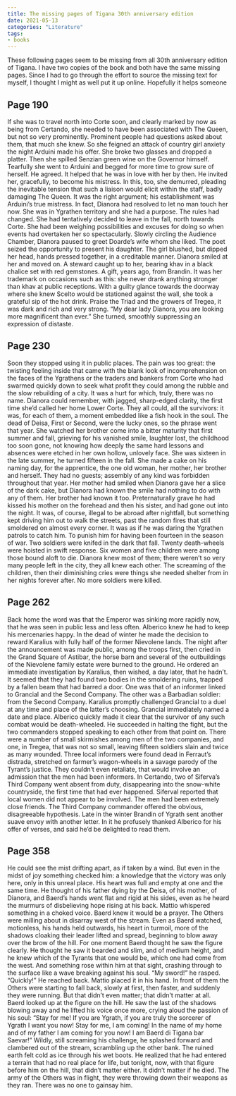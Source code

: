 ```yaml
---
title: The missing pages of Tigana 30th anniversary edition
date: 2021-05-13
categories: "Literature"
tags:
- books
---
```


These following pages seem to be missing from all 30th anniversary edition of Tigana. I have two copies of the book and both have the same missing pages. Since I had to go through the effort to source the missing text for myself, I thought I might as well put it up online. Hopefully it helps someone

## Page 190
If she was to travel north into Corte soon, and clearly marked by now as being from Certando, she needed to have been associated with The Queen, but not so very prominently. Prominent people had questions asked about them, that much she knew. 
So she feigned an attack of country girl anxiety the night Arduini made his offer. She broke two glasses and dropped a platter. Then she spilled Senzian green wine on the Governor himself. 
Tearfully she went to Arduini and begged for more time to grow sure of herself. He agreed. It helped that he was in love with her by then. He invited her, gracefully, to become his mistress. 
In this, too, she demurred, pleading the inevitable tension that such a liaison would elicit within the staff, badly damaging The Queen. It was the right argument; his establishment was Arduini’s true mistress.
In fact, Dianora had resolved to let no man touch her now. She was in Ygrathen territory and she had a purpose. The rules had changed. She had tentatively decided to leave in the fall, north towards Corte. She had been weighing possibilities and excuses for doing so when events had overtaken her so spectacularly.
Slowly circling the Audience Chamber, Dianora paused to greet Doarde’s wife whom she liked. The poet seized the opportunity to present his daughter. The girl blushed, but dipped her head, hands pressed together, in a creditable manner. Dianora smiled at her and moved on.
A steward caught up to her, bearing khav in a black chalice set with red gemstones. A gift, years ago, from Brandin. It was her trademark on occasions such as this: she never drank anything stronger than khav at public receptions. With a guilty glance towards the doorway where she knew Scelto would be stationed against the wall, she took a grateful sip of the hot drink. Praise the Triad and the growers of Tregea, it was dark and rich and very strong.
“My dear lady Dianora, you are looking more magnificent than ever.”
She turned, smoothly suppressing an expression of distaste. 

## Page 230
Soon they stopped using it in public places. The pain was too great: the twisting feeling inside that came with the blank look of incomprehension on the faces of the Ygrathens or the traders and bankers from Corte who had swarmed quickly down to seek what profit they could among the rubble and the slow rebuilding of a city. It was a hurt for which, truly, there was no name.
Dianora could remember, with jagged, sharp-edged clarity, the first time she’d called her home Lower Corte. They all could, all the survivors: it was, for each of them, a moment embedded like a fish hook in the soul. The dead of Deisa, First or Second, were the lucky ones, so the phrase went that year. 
She watched her brother come into a bitter maturity that first summer and fall, grieving for his vanished smile, laughter lost, the childhood too soon gone, not knowing how deeply the same hard lessons and absences were etched in her own hollow, unlovely face. She was sixteen in the late summer, he turned fifteen in the fall. She made a cake on his naming day, for the apprentice, the one old woman, her mother, her brother and herself. They had no guests; assembly of any kind was forbidden throughout that year. Her mother had smiled when Dianora gave her a slice of the dark cake, but Dianora had known the smile had nothing to do with any of them.
Her brother had known it too. Preternaturally grave he had kissed his mother on the forehead and then his sister, and had gone out into the night. It was, of course, illegal to be abroad after nightfall, but something kept driving him out to walk the streets, past the random fires that still smoldered on almost every corner. It was as if he was daring the Ygrathen patrols to catch him. To punish him for having been fourteen in the season of war.
Two soldiers were knifed in the dark that fall. Twenty death-wheels were hoisted in swift response. Six women and five children were among those bound aloft to die. Dianora knew most of them; there weren’t so very many people left in the city, they all knew each other. The screaming of the children, then their diminishing cries were things she needed shelter from in her nights forever after.
No more soldiers were killed.

## Page 262
Back home the word was that the Emperor was sinking more rapidly now, that he was seen in public less and less often. Alberico knew he had to keep his mercenaries happy.
In the dead of winter he made the decision to reward Karalius with fully half of the former Nievolene lands.
The night after the announcement was made public, among the troops first, then cried in the Grand Square of Astibar, the horse barn and several of the outbuildings of the Nievolene family estate were burned to the ground.
He ordered an immediate investigation by Karalius, then wished, a day later, that he hadn’t. It seemed that they had found two bodies in the smoldering ruins, trapped by a fallen beam that had barred a door. One was that of an informer linked to Grancial and the Second Company. The other was a Barbadian soldier: from the Second Company.
Karalius promptly challenged Grancial to a duel at any time and place of the latter’s choosing. Grancial immediately named a date and place.
Alberico quickly made it clear that the survivor of any such combat would be death-wheeled. He succeeded in halting the fight, but the two commanders stopped speaking to each other from that point on. There were a number of small skirmishes among men of the two companies, and one, in Tregea, that was not so small, leaving fifteen soldiers slain and twice as many wounded.
Three local informers were found dead in Ferraut’s distrada, stretched on farmer’s wagon-wheels in a savage parody of the Tyrant’s justice. They couldn’t even retaliate, that would involve an admission that the men had been informers.
In Certando, two of Siferva’s Third Company went absent from duty, disappearing into the snow-white countryside, the first time that had ever happened. Siferval reported that local women did not appear to be involved.
The men had been extremely close friends. The Third Company commander offered the obvious, disagreeable hypothesis. 
Late in the winter Brandin of Ygrath sent another suave envoy with another letter. In it he profusely thanked Alberico for his offer of verses, and said he’d be delighted to read them. 

## Page 358
He could see the mist drifting apart, as if taken by a wind. But even in the midst of joy something checked him: a knowledge that the victory was only here, only in this unreal place. His heart was full and empty at one and the same time. He thought of his father dying by the Deisa, of his mother, of Dianora, and Baerd’s hands went flat and rigid at his sides, even as he heard the murmurs of disbelieving hope rising at his back. 
Mattio whispered something in a choked voice. Baerd knew it would be a prayer. 
The Others were milling about in disarray west of the stream. Even as Baerd watched, motionless, his hands held outwards, his heart in turmoil, more of the shadows cloaking their leader lifted and spread, beginning to blow away over the brow of the hill. For one moment Baerd thought he saw the figure clearly. He thought he saw it bearded and slim, and of medium height, and he knew which of the Tyrants that one would be, which one had come from the west. And something rose within him at that sight, crashing through to the surface like a wave breaking against his soul.
“My sword!” he rasped. “Quickly!”
He reached back. Mattio placed it in his hand. In front of them the Others were starting to fall back, slowly at first, then faster, and suddenly they were running. But that didn’t even matter; that didn’t matter at all.
Baerd looked up at the figure on the hill. He saw the last of the shadows blowing away and he lifted his voice once more, crying aloud the passion of his soul: “Stay for me! If you are Ygrath, if you are truly the sorcerer of Ygrath I want you now! Stay for me, I am coming! In the name of my home and of my father I am coming for you now! I am Baerd di Tigana bar Saevar!”
Wildly, still screaming his challenge, he splashed forward and clambered out of the stream, scrambling up the other bank. The ruined earth felt cold as ice through his wet boots. He realized that he had entered a terrain that had no real place for life, but tonight, now, with that figure before him on the hill, that didn’t matter either. It didn’t matter if he died.
The army of the Others was in flight, they were throwing down their weapons as they ran. There was no one to gainsay him.
